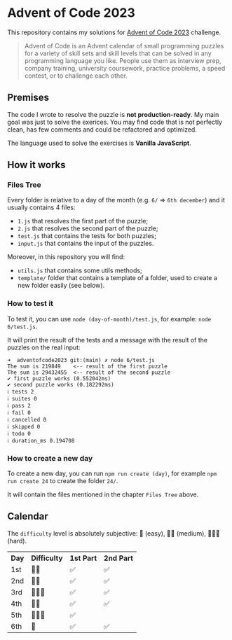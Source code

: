 # Advent of Code 2023

This repository contains my solutions for [Advent of Code 2023](https://adventofcode.com/2023) challenge.

> Advent of Code is an Advent calendar of small programming puzzles for a variety of skill sets and skill levels that can be solved in any programming language you like. People use them as interview prep, company training, university coursework, practice problems, a speed contest, or to challenge each other.

## Premises

The code I wrote to resolve the puzzle is **not production-ready**. My main goal was just to solve the exerices. You may find code that is not perfectly clean, has few comments and could be refactored and optimized.

The language used to solve the exercises is **Vanilla JavaScript**.

## How it works

### Files Tree

Every folder is relative to a day of the month (e.g. `6/` => `6th december`) and it usually contains 4 files:
  - `1.js` that resolves the first part of the puzzle;
  - `2.js` that resolves the second part of the puzzle;
  - `test.js` that contains the tests for both puzzles;
  - `input.js` that contains the input of the puzzles.

Moreover, in this repository you will find:
- `utils.js` that contains some utils methods;
- `template/` folder that contains a template of a folder, used to create a new folder easily (see below).

### How to test it

To test it, you can use `node (day-of-month)/test.js`, for example: `node 6/test.js`.

It will print the result of the tests and a message with the result of the puzzles on the real input:

```
➜  adventofcode2023 git:(main) ✗ node 6/test.js
The sum is 219849    <-- result of the first puzzle
The sum is 29432455  <-- result of the second puzzle
✔ first puzzle works (0.552042ms)
✔ second puzzle works (0.182292ms)
ℹ tests 2
ℹ suites 0
ℹ pass 2
ℹ fail 0
ℹ cancelled 0
ℹ skipped 0
ℹ todo 0
ℹ duration_ms 0.194708
```

### How to create a new day

To create a new day, you can run `npm run create (day)`, for example `npm run create 24` to create the folder `24/`.

It will contain the files mentioned in the chapter `Files Tree` above.

## Calendar

The `difficulty` level is absolutely subjective: 🔵 (easy), 🔵🔵 (medium), 🔵🔵🔵 (hard).

<table>
  <tr>
    <th>Day</th>
    <th>Difficulty</th>
    <th>1st Part</th>
    <th>2nd Part</th>
  </th>
  <tr>
    <td>1st</td>
    <td>🔵🔵</td>
    <td>✅</td>
    <td>✅</td>
  </th>
  <tr>
    <td>2nd</td>
    <td>🔵🔵</td>
    <td>✅</td>
    <td>✅</td>
  </th>
  <tr>
    <td>3rd</td>
    <td>🔵🔵🔵</td>
    <td>✅</td>
    <td>✅</td>
  </th>
  <tr>
    <td>4th</td>
    <td>🔵🔵</td>
    <td>✅</td>
    <td>✅</td>
  </th>
  <tr>
    <td>5th</td>
    <td>🔵🔵🔵</td>
    <td>✅</td>
    <td></td>
  </th>
  <tr>
    <td>6th</td>
    <td>🔵</td>
    <td>✅</td>
    <td>✅</td>
  </th>
</table>
